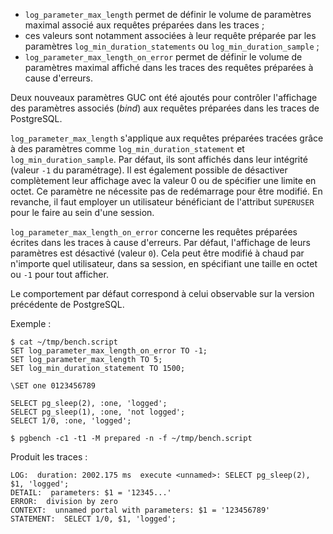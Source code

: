 <!--
Les commits sur ce sujet sont :

* https://git.postgresql.org/gitweb/?p=postgresql.git;a=commitdiff;h=0b34e7d307e6a142ee94800e6d5f3e73449eeffd
* https://git.postgresql.org/gitweb/?p=postgresql.git;a=commitdiff;h=ba79cb5dc841104cf4810b5c23af4f881079dbb5

Discussion générale:

* https://postgr.es/m/b10493cc-a399-a03a-67c7-068f2791ee50@imap.cc
* https://postgr.es/m/0146a67b-a22a-0519-9082-bc29756b93a2@imap.cc

-->

<div class="slide-content">

* `log_parameter_max_length` permet de définir le volume de paramètres maximal
   associé aux requêtes préparées dans les traces ;
* ces valeurs sont notamment associées à leur requête préparée par les
  paramètres `log_min_duration_statements` ou `log_min_duration_sample` ;
* `log_parameter_max_length_on_error` permet de définir le volume de paramètres
  maximal affiché dans les traces des requêtes préparées à cause d'erreurs.

</div>

<div class="notes">

Deux nouveaux paramètres GUC ont été ajoutés pour contrôler l'affichage des
paramètres associés (_bind_) aux requêtes préparées dans les traces de
PostgreSQL.

`log_parameter_max_length` s'applique aux requêtes préparées tracées grâce à des
paramètres comme `log_min_duration_statement` et `log_min_duration_sample`. Par
défaut, ils sont affichés dans leur intégrité (valeur `-1` du paramétrage). Il
est également possible de désactiver complètement leur affichage avec la valeur
0 ou de spécifier une limite en octet. Ce paramètre ne nécessite pas de
redémarrage pour être modifié. En revanche, il faut employer un utilisateur
bénéficiant de l'attribut `SUPERUSER` pour le faire au sein d'une session.

`log_parameter_max_length_on_error` concerne les requêtes préparées écrites
dans les traces à cause d'erreurs. Par défaut, l'affichage de leurs paramètres
est désactivé (valeur `0`). Cela peut être modifié à chaud par n'importe quel
utilisateur, dans sa session, en spécifiant une taille en octet ou `-1` pour
tout afficher.

Le comportement par défaut correspond à celui observable sur la version
précédente de PostgreSQL.

Exemple :

```
$ cat ~/tmp/bench.script
SET log_parameter_max_length_on_error TO -1;
SET log_parameter_max_length TO 5;
SET log_min_duration_statement TO 1500;

\SET one 0123456789

SELECT pg_sleep(2), :one, 'logged';
SELECT pg_sleep(1), :one, 'not logged';
SELECT 1/0, :one, 'logged';

$ pgbench -c1 -t1 -M prepared -n -f ~/tmp/bench.script
```

Produit les traces :

```
LOG:  duration: 2002.175 ms  execute <unnamed>: SELECT pg_sleep(2), $1, 'logged';
DETAIL:  parameters: $1 = '12345...'
ERROR:  division by zero
CONTEXT:  unnamed portal with parameters: $1 = '123456789'
STATEMENT:  SELECT 1/0, $1, 'logged';
```

</div>
